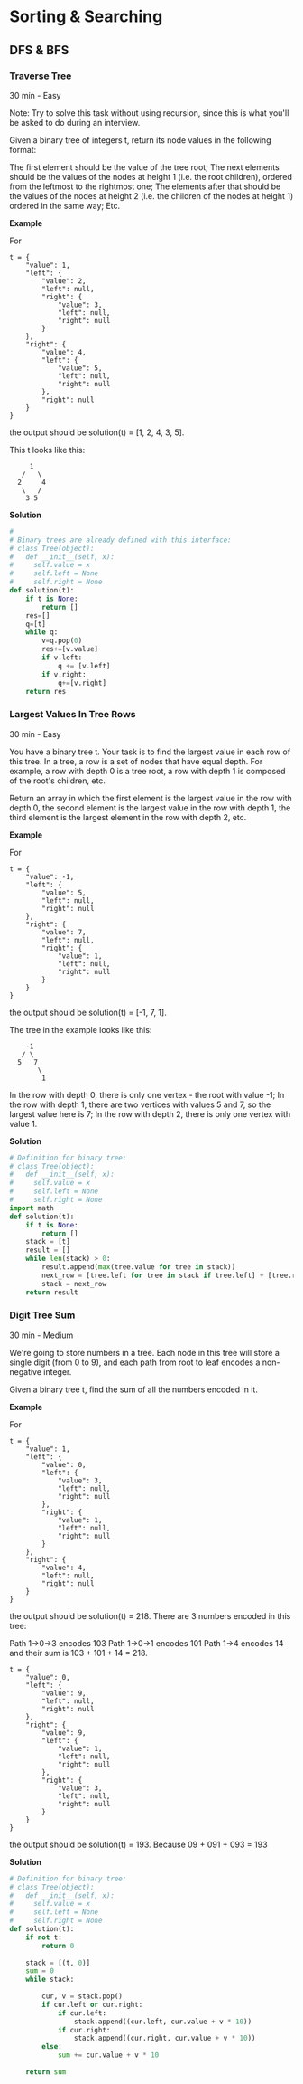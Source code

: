 # Sorting & Searching

## DFS & BFS

### Traverse Tree

30 min - Easy

Note: Try to solve this task without using recursion, since this is what you'll be asked to do during an interview.

Given a binary tree of integers t, return its node values in the following format:

The first element should be the value of the tree root;
The next elements should be the values of the nodes at height 1 (i.e. the root children), ordered from the leftmost to the rightmost one;
The elements after that should be the values of the nodes at height 2 (i.e. the children of the nodes at height 1) ordered in the same way;
Etc.

**Example**

For
```
t = {
    "value": 1,
    "left": {
        "value": 2,
        "left": null,
        "right": {
            "value": 3,
            "left": null,
            "right": null
        }
    },
    "right": {
        "value": 4,
        "left": {
            "value": 5,
            "left": null,
            "right": null
        },
        "right": null
    }
}
```
the output should be
solution(t) = [1, 2, 4, 3, 5].

This t looks like this:
```
     1
   /   \
  2     4
   \   /
    3 5
```

**Solution**

``` py
#
# Binary trees are already defined with this interface:
# class Tree(object):
#   def __init__(self, x):
#     self.value = x
#     self.left = None
#     self.right = None
def solution(t):
    if t is None:
        return []
    res=[]
    q=[t]
    while q:
        v=q.pop(0)
        res+=[v.value]
        if v.left:
            q += [v.left]
        if v.right:
            q+=[v.right]
    return res

```
### Largest Values In Tree Rows

30 min - Easy

You have a binary tree t. Your task is to find the largest value in each row of this tree. In a tree, a row is a set of nodes that have equal depth. For example, a row with depth 0 is a tree root, a row with depth 1 is composed of the root's children, etc.

Return an array in which the first element is the largest value in the row with depth 0, the second element is the largest value in the row with depth 1, the third element is the largest element in the row with depth 2, etc.

**Example**

For
```
t = {
    "value": -1,
    "left": {
        "value": 5,
        "left": null,
        "right": null
    },
    "right": {
        "value": 7,
        "left": null,
        "right": {
            "value": 1,
            "left": null,
            "right": null
        }
    }
}
```
the output should be solution(t) = [-1, 7, 1].

The tree in the example looks like this:
```
    -1
   / \
  5   7
       \
        1
```
In the row with depth 0, there is only one vertex - the root with value -1;
In the row with depth 1, there are two vertices with values 5 and 7, so the largest value here is 7;
In the row with depth 2, there is only one vertex with value 1.

**Solution**
``` py
# Definition for binary tree:
# class Tree(object):
#   def __init__(self, x):
#     self.value = x
#     self.left = None
#     self.right = None
import math
def solution(t):
    if t is None:
        return []
    stack = [t]
    result = []
    while len(stack) > 0:
        result.append(max(tree.value for tree in stack))
        next_row = [tree.left for tree in stack if tree.left] + [tree.right for tree in stack if tree.right]
        stack = next_row
    return result
```

### Digit Tree Sum

30 min - Medium

We're going to store numbers in a tree. Each node in this tree will store a single digit (from 0 to 9), and each path from root to leaf encodes a non-negative integer.

Given a binary tree t, find the sum of all the numbers encoded in it.

**Example**

For
```
t = {
    "value": 1,
    "left": {
        "value": 0,
        "left": {
            "value": 3,
            "left": null,
            "right": null
        },
        "right": {
            "value": 1,
            "left": null,
            "right": null
        }
    },
    "right": {
        "value": 4,
        "left": null,
        "right": null
    }
}
```
the output should be
solution(t) = 218.
There are 3 numbers encoded in this tree:

Path 1->0->3 encodes 103
Path 1->0->1 encodes 101
Path 1->4 encodes 14
and their sum is 103 + 101 + 14 = 218.
```
t = {
    "value": 0,
    "left": {
        "value": 9,
        "left": null,
        "right": null
    },
    "right": {
        "value": 9,
        "left": {
            "value": 1,
            "left": null,
            "right": null
        },
        "right": {
            "value": 3,
            "left": null,
            "right": null
        }
    }
}
```
the output should be
solution(t) = 193.
Because 09 + 091 + 093 = 193

**Solution**

``` py
# Definition for binary tree:
# class Tree(object):
#   def __init__(self, x):
#     self.value = x
#     self.left = None
#     self.right = None
def solution(t):
    if not t:
        return 0
    
    stack = [(t, 0)]
    sum = 0
    while stack:
        
        cur, v = stack.pop()
        if cur.left or cur.right:
            if cur.left:
                stack.append((cur.left, cur.value + v * 10))
            if cur.right:
                stack.append((cur.right, cur.value + v * 10))
        else:
            sum += cur.value + v * 10
    
    return sum
```